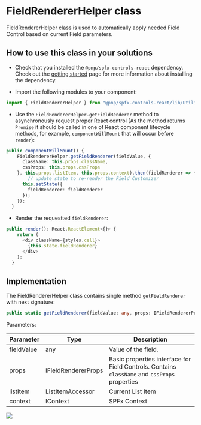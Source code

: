 # FieldRendererHelper class
FieldRendererHelper class is used to automatically apply needed Field Control based on current Field parameters.

## How to use this class in your solutions
- Check that you installed the `@pnp/spfx-controls-react` dependency. Check out the [getting started](../../#getting-started) page for more information about installing the dependency.

- Import the following modules to your component:

```TypeScript
import { FieldRendererHelper } from "@pnp/spfx-controls-react/lib/Utilities/FieldRendererHelper";
```

- Use the `FieldRendererHelper.getFieldRenderer` method to asynchronously request proper React control (As the method returns `Promise` it should be called in one of React component lifecycle methods, for example, `componentWillMount` that will occur before `render`):

```TypeScript
public componentWillMount() {
    FieldRendererHelper.getFieldRenderer(fieldValue, {
      className: this.props.className,
      cssProps: this.props.cssProps
    }, this.props.listItem, this.props.context).then(fieldRenderer => {
        // update state to re-render the Field Customizer
      this.setState({
        fieldRenderer: fieldRenderer
      });
    });
  }
```

- Render the requestted `fieldRenderer`:
```TypeScript
public render(): React.ReactElement<{}> {
    return (
      <div className={styles.cell}>
        {this.state.fieldRenderer}
      </div>
    );
  }
```

## Implementation

The FieldRendererHelper class contains single method `getFieldRenderer` with next signature:
```TypeScript
public static getFieldRenderer(fieldValue: any, props: IFieldRendererProps, listItem: ListItemAccessor, context: IContext): Promise<JSX.Element>
```

Parameters:

| Parameter | Type | Description |
| ---- | ---- | ---- |
| fieldValue | any | Value of the field. |
| props | IFieldRendererProps | Basic properties interface for Field Controls. Contains `className` and `cssProps` properties |
| listItem | ListItemAccessor | Current List Item |
| context | IContext | SPFx Context |

![](https://telemetry.sharepointpnp.com/sp-dev-fx-controls-react/wiki/controls/fields/FieldRendererHelper)
